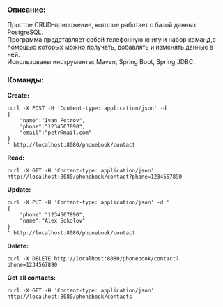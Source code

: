 ### Описание:

Простое CRUD-приложение, которое работает с базой данных PostgreSQL.  
Программа представляет собой телефонную книгу и набор команд,с помощью которых можно получать, добавлять и изменять данные в ней.  
Использованы инструменты: Maven, Spring Boot, Spring JDBC.  



### Команды:

**Create:**

    curl -X POST -H 'Content-type: application/json' -d '
    {
        "name":"Ivan Petrov",
        "phone":"1234567890",
        "email":"petr@mail.com"
    }
    ' http://localhost:8080/phonebook/contact


**Read:**

    curl -X GET -H 'Content-type: application/json' http://localhost:8080/phonebook/contact?phone=1234567890


**Update:**

    curl -X PUT -H 'Content-type: application/json' -d '
    {
        "phone":"1234567890",
        "name":"Alex Sokolov"
    }
    ' http://localhost:8080/phonebook/contact


**Delete:**

    curl -X DELETE http://localhost:8080/phonebook/contact?phone=1234567890


**Get all contacts:**

    curl -X GET -H 'Content-type: application/json' http://localhost:8080/phonebook/contacts

